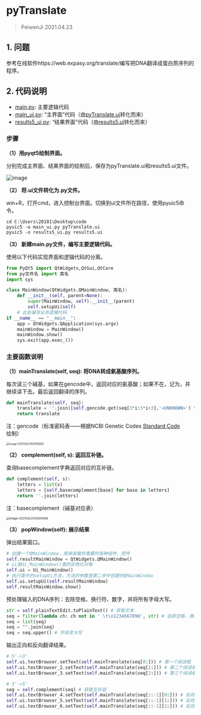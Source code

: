 # pyTranslate

> PeiwenJi 2021.04.23

## 1. 问题

参考在线软件https://web.expasy.org/translate/编写把DNA翻译成蛋白质序列的程序。

## 2. 代码说明

* <u>main.py</u>: 主要逻辑代码
* <u>main_ui.py</u>: “主界面”代码（由<u>pyTranslate.ui</u>转化而来）
* <u>results5_ui.py</u>: “结果界面”代码（由<u>results5.ui</u>转化而来）

### 步骤

**（1）用pyqt5绘制界面。**

分别完成主界面、结果界面的绘制后，保存为pyTranslate.ui和results5.ui文件。

![image](https://user-images.githubusercontent.com/56212670/123984822-8a937080-d9f7-11eb-923e-e0dc57dc48fd.png)

**（2） 将.ui文件转化为.py文件。**

win+R，打开cmd，进入控制台界面。切换到ui文件所在路径，使用pyuic5命令。

```
cd C:\Users\20181\Desktop\code
pyuic5 -o main_ui.py pyTranslate.ui
pyuic5 -o results5_ui.py results5.ui
```

**（3） 新建main.py文件，编写主要逻辑代码。**

使用以下代码实现界面和逻辑代码的分离。

``` python
from PyQt5 import QtWidgets,QtGui,QtCore
from py文件名 import 类名
import sys

class MainWindow(QtWidgets.QMainWindow, 类名):
    def __init__(self, parent=None):
        super(MainWindow, self).__init__(parent)
        self.setupUi(self)
    # 此处编写业务逻辑代码
if __name__ == "__main__":
    app = QtWidgets.QApplication(sys.argv)
    mainWindow = MainWindow()
    mainWindow.show()
    sys.exit(app.exec_())
```

### 主要函数说明

**（1）mainTranslate(self, seq): 将DNA转成氨基酸序列。**

每次读三个碱基，如果在gencode中，返回对应的氨基酸；如果不在，记为<UNKNOWN>，并继续读下去。最后返回翻译的序列。

``` python
def mainTranslate(self, seq):
    translate = ''.join([self.gencode.get(seq[3*i:3*i+3],'<UNKNOWN>') for i in range(len(seq)//3)])
    return translate
```

注：gencode（标准密码表——根据NCBI Genetic Codes [Standard Code](https://www.ncbi.nlm.nih.gov/Taxonomy/taxonomyhome.html/index.cgi?chapter=tgencodes#SG1)绘制）

<img src="C:\Users\20181\AppData\Roaming\Typora\typora-user-images\image-20210423102910082.png" alt="image-20210423102910082" style="zoom:50%;" />

**（2） complement(self, s): 返回互补链。**

查询basecomplement字典返回对应的互补链。

``` python
def complement(self, s):
    letters = list(s)
    letters = [self.basecomplement[base] for base in letters]
    return ''.join(letters)
```

注：basecomplement（碱基对应表）

<img src="C:\Users\20181\AppData\Roaming\Typora\typora-user-images\image-20210423103509558.png" alt="image-20210423103509558" style="zoom:55%;" />

**（3） popWindow(self): 展示结果**

弹出结果窗口。

```python
# 创建一个QMainWindow，用来装载你需要的各种组件、控件
self.resultMainWindow = QtWidgets.QMainWindow() 
# ui是Ui_MainWindow()类的实例化对象
self.ui = Ui_MainWindow()
# 执行类中的setupUi方法，方法的参数是第二步中创建的QMainWindow
self.ui.setupUi(self.resultMainWindow) 
self.resultMainWindow.show()
```

预处理输入的DNA序列：去除空格、换行符、数字，并将所有字母大写。

```python
str = self.plainTextEdit.toPlainText() # 获取文本
seq = filter(lambda ch: ch not in ' \t\n1234567890', str) # 去除空格、换行符、数字
seq = list(seq)
seq = "".join(seq)
seq = seq.upper() # 字母变大写
```

输出正向和反向翻译结果。

```python
# 5'->3'
self.ui.textBrowser.setText(self.mainTranslate(seq[0:])) # 第一个阅读框
self.ui.textBrowser_2.setText(self.mainTranslate(seq[1:])) # 第二个阅读框
self.ui.textBrowser_3.setText(self.mainTranslate(seq[2:])) # 第三个阅读框

# 3'->5'
seq = self.complement(seq) # 获取互补链
self.ui.textBrowser_4.setText(self.mainTranslate(seq[::-1][0:])) # 反向第一个阅读框
self.ui.textBrowser_5.setText(self.mainTranslate(seq[::-1][1:])) # 反向第二个阅读框
self.ui.textBrowser_6.setText(self.mainTranslate(seq[::-1][2:])) # 反向第三个阅读框
```
